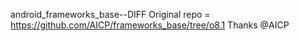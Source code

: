 android_frameworks_base--DIFF
Original repo = https://github.com/AICP/frameworks_base/tree/o8.1
Thanks @AICP
